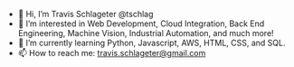 - 👋 Hi, I’m Travis Schlageter @tschlag
- 👀 I’m interested in Web Development, Cloud Integration, Back End Engineering, Machine Vision, Industrial Automation, and much more!
- 🌱 I’m currently learning Python, Javascript, AWS, HTML, CSS, and SQL. 
- 📫 How to reach me: travis.schlageter@gmail.com


